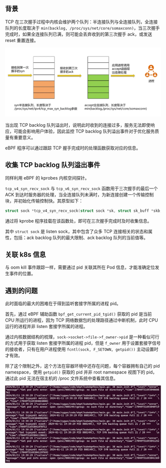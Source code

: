 ## 背景
TCP 在三次握手过程中内核会维护两个队列：半连接队列与全连接队列，全连接队列的长度取决于 `min(backlog, /proc/sys/net/core/somaxconn)`，当三次握手完成时，如果全连接队列已满，则可能会丢弃收到的第三次握手 ack，或发送 reset 重置连接。

![TCP 三次握手队列](../assets/backlog.png)

当出现 TCP backlog 队列溢出时，说明此时收到的连接过多，服务无法即使响应，可能会影响用户体验，因此监控 TCP backlog 队列溢出事件对于优化服务质量有重要意义。

eBPF 程序可以通过跟踪 TCP 握手完成时的处理函数获取对应的信息。

## 收集 TCP backlog 队列溢出事件
同样利用 eBPF 的 kprobes 内核空间探针。

`tcp_v4_syn_recv_sock` 与 `tcp_v6_syn_recv_sock` 函数用于三次握手的最后一个 ACK 到达时服务器的处理，当全连接队列未满时，为新连接创建一个传输控制块，并初始化传输控制快。其原型如下：

```C
struct sock *tcp_v4_syn_recv_sock(struct sock *sk, struct sk_buff *skb, struct request_sock *req, struct dst_entry *dst)
```

通过将 kprobe 程序挂载在该函数处，即可在三次握手完成时及时收集信息。

其中 `struct sock` 是 listen sock，其中包含了众多 TCP 连接相关的状态和属性，包括：ack backlog 队列的最大限制、ack backlog 队列的当前值等。

## 关联 k8s 信息
与 oom kill 事件跟踪一样，需要通过 pid 关联其所在 Pod 信息，才能准确定位发生事件的位置。

## 遇到的问题
此时面临的最大的困难在于得到监听套接字所属的进程 pid。

首先，通过 eBPF 辅助函数 `bpf_get_current_pid_tgid()` 获取的 pid 是当前 CPU 所运行的进程，因为 TCP 网络数据包的处理路径通过中断机制，此时 CPU 运行的进程并非 listen 套接字所属的进程。

通过内核数据结构的梳理，`sock->socket->file->f_owner->pid` 是一种看似可行的方式用于获取 listen 套接字所属的进程 pid，但是 `f_owner` 用于设置套接字信号的接收者，只有在用户进程使用 `fcntl(sock, F_SETOWN, getpid())` 主动设置时才有效。

除了这个限制之外，这个方法在容器环境中还存在问题，每个容器拥有自己的 pid namespace，使用 `getpid()` 获取的 pid 并非 root namespace 视图下的 pid，通过此 pid 无法在宿主机的 /proc 文件系统中查看其信息。

![TCP backlog 队列溢出事件无法定位 Pod](../assets/tcpsynbl.png)